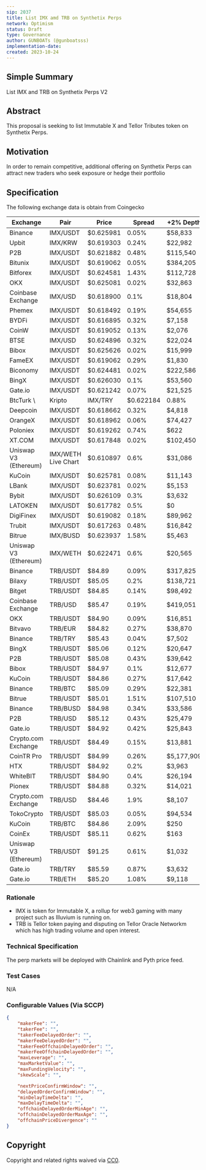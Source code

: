 ```yaml
---
sip: 2037
title: List IMX amd TRB on Synthetix Perps
network: Optimism
status: Draft
type: Governance
author: GUNBOATs (@gunboatsss)
implementation-date:
created: 2023-10-24
---
```


<!--You can leave these HTML comments in your merged SIP and delete the visible duplicate text guides, they will not appear and may be helpful to refer to if you edit it again. This is the suggested template for new SIPs. Note that an SIP number will be assigned by an editor. When opening a pull request to submit your SIP, please use an abbreviated title in the filename, `sip-draft_title_abbrev.md`. The title should be 44 characters or less.-->


## Simple Summary

<!--"If you can't explain it simply, you don't understand it well enough." Simply describe the outcome the proposed changes intends to achieve. This should be non-technical and accessible to a casual community member.-->

List IMX and TRB on Synthetix Perps V2

## Abstract

<!--A short (~200 word) description of the proposed change, the abstract should clearly describe the proposed change. This is what *will* be done if the SIP is implemented, not *why* it should be done or *how* it will be done. If the SIP proposes deploying a new contract, write, "we propose to deploy a new contract that will do x".-->

This proposal is seeking to list Immutable X and Tellor Tributes token on Synthetix Perps.

## Motivation

<!--This is the problem statement. This is the *why* of the SIP. It should clearly explain *why* the current state of the protocol is inadequate.  It is critical that you explain *why* the change is needed, if the SIP proposes changing how something is calculated, you must address *why* the current calculation is inaccurate or wrong. This is not the place to describe how the SIP will address the issue!-->

In order to remain competitive, additional offering on Synthetix Perps can attract new traders who seek exposure or hedge their portfolio

## Specification

<!--The specification should describe the syntax and semantics of any new feature, there are five sections
1. Overview
2. Rationale
3. Technical Specification
4. Test Cases
5. Configurable Values
-->

The following exchange data is obtain from Coingecko


| Exchange              | Pair                | Price     | Spread    | +2% Depth  | -2% Depth  | 24h Volume  |
|-----------------------|---------------------|-----------|-----------|------------|------------|-------------|
| Binance               | IMX/USDT            | $0.625981 | 0.05%     | $58,833    | $197,238   | $11,671,275 |
| Upbit                 | IMX/KRW             | $0.619303 | 0.24%     | $22,982    | $48,358    | $6,487,358  |
| P2B                   | IMX/USDT            | $0.621882 | 0.48%     | $115,540   | $105,210   | $3,701,489  |
| Bitunix               | IMX/USDT            | $0.619062 | 0.05%     | $384,205   | $372,954   | $3,515,985  |
| Bitforex              | IMX/USDT            | $0.624581 | 1.43%     | $112,728   | $116,825   | $3,123,871  |
| OKX                   | IMX/USDT            | $0.625081 | 0.02%     | $32,863    | $64,230    | $2,979,322  |
| Coinbase Exchange     | IMX/USD             | $0.618900 | 0.1%      | $18,804    | $184,354   | $2,786,025  |
| Phemex                | IMX/USDT            | $0.618492 | 0.19%     | $54,655    | $48,847    | $1,839,347  |
| BYDFi                 | IMX/USDT            | $0.616895 | 0.32%     | $7,158     | $10,238    | $1,727,448  |
| CoinW                 | IMX/USDT            | $0.619052 | 0.13%     | $2,076     | $5,534     | $1,602,597  |
| BTSE                  | IMX/USD             | $0.624896 | 0.32%     | $22,024    | $71,698    | $1,492,602  |
| Bibox                 | IMX/USDT            | $0.625626 | 0.02%     | $15,999    | $15,486    | $1,470,211  |
| FameEX                | IMX/USDT            | $0.619062 | 0.29%     | $1,830     | $1,621     | $1,403,844  |
| Biconomy              | IMX/USDT            | $0.624481 | 0.02%     | $222,586   | $265,363   | $910,705    |
| BingX                 | IMX/USDT            | $0.626030 | 0.1%      | $53,560    | $159,841   | $909,385    |
| Gate.io               | IMX/USDT            | $0.621242 | 0.07%     | $21,525    | $36,053    | $779,273    |
| BtcTurk \             | Kripto              | IMX/TRY   | $0.622184 | 0.88%      | $12,410    | $14,361     |
| Deepcoin              | IMX/USDT            | $0.618662 | 0.32%     | $4,818     | $4,857     | $706,200    |
| OrangeX               | IMX/USDT            | $0.618962 | 0.06%     | $74,427    | $78,104    | $631,929    |
| Poloniex              | IMX/USDT            | $0.619262 | 0.74%     | $622       | $613       | $554,901    |
| XT.COM                | IMX/USDT            | $0.617848 | 0.02%     | $102,450   | $89,281    | $544,987    |
| Uniswap V3 (Ethereum) | IMX/WETH Live Chart | $0.610897 | 0.6%      | $31,086    | $30,992    | $527,741    |
| KuCoin                | IMX/USDT            | $0.625781 | 0.08%     | $11,143    | $43,869    | $473,461    |
| LBank                 | IMX/USDT            | $0.623781 | 0.02%     | $5,153     | $5,727     | $432,688    |
| Bybit                 | IMX/USDT            | $0.626109 | 0.3%      | $3,632     | $5,918     | $407,713    |
| LATOKEN               | IMX/USDT            | $0.617782 | 0.5%      | $0         | $0         | $332,260    |
| DigiFinex             | IMX/USDT            | $0.619082 | 0.18%     | $89,962    | $171,428   | $315,800    |
| Trubit                | IMX/USDT            | $0.617263 | 0.48%     | $16,842    | $9,059     | $312,323    |
| Bitrue                | IMX/BUSD            | $0.623937 | 1.58%     | $5,463     | $4,547     | $309,907    |
| Uniswap V3 (Ethereum) | IMX/WETH            | $0.622471 | 0.6%      | $20,565    | $20,503    | $277,253    |
| Binance               | TRB/USDT            | $84.89    | 0.09%     | $317,825   | $537,633   | $91,595,510 |
| Bilaxy                | TRB/USDT            | $85.05    | 0.2%      | $138,721   | $45,568    | $35,076,440 |
| Bitget                | TRB/USDT            | $84.85    | 0.14%     | $98,492    | $105,329   | $19,705,421 |
| Coinbase Exchange     | TRB/USD             | $85.47    | 0.19%     | $419,051   | $256,936   | $11,097,630 |
| OKX                   | TRB/USDT            | $84.90    | 0.09%     | $16,851    | $189,087   | $10,341,237 |
| Bitvavo               | TRB/EUR             | $84.82    | 0.27%     | $38,870    | $81,616    | $9,550,802  |
| Binance               | TRB/TRY             | $85.43    | 0.04%     | $7,502     | $6,746     | $9,488,315  |
| BingX                 | TRB/USDT            | $85.06    | 0.12%     | $20,647    | $127,413   | $7,701,462  |
| P2B                   | TRB/USDT            | $85.08    | 0.43%     | $39,642    | $38,362    | $4,130,786  |
| Bibox                 | TRB/USDT            | $84.97    | 0.1%      | $12,677    | $12,423    | $3,798,261  |
| KuCoin                | TRB/USDT            | $84.86    | 0.27%     | $17,642    | $51,240    | $2,368,987  |
| Binance               | TRB/BTC             | $85.09    | 0.29%     | $22,381    | $16,149    | $2,332,868  |
| Bitrue                | TRB/USDT            | $85.01    | 1.51%     | $107,510   | $636,039   | $2,197,729  |
| Binance               | TRB/BUSD            | $84.98    | 0.34%     | $33,586    | $20,219    | $2,069,967  |
| P2B                   | TRB/USD             | $85.12    | 0.43%     | $25,479    | $29,393    | $1,524,996  |
| Gate.io               | TRB/USDT            | $84.92    | 0.42%     | $25,843    | $62,757    | $1,406,133  |
| Crypto.com Exchange   | TRB/USDT            | $84.49    | 0.15%     | $13,881    | $43,092    | $1,260,447  |
| CoinTR Pro            | TRB/USDT            | $84.99    | 0.26%     | $5,177,909 | $1,053,434 | $1,244,345  |
| HTX                   | TRB/USDT            | $84.92    | 0.2%      | $3,963     | $10,594    | $1,082,103  |
| WhiteBIT              | TRB/USDT            | $84.90    | 0.4%      | $26,194    | $28,857    | $922,330    |
| Pionex                | TRB/USDT            | $84.88    | 0.32%     | $14,021    | $144,363   | $174,376    |
| Crypto.com Exchange   | TRB/USD             | $84.46    | 1.9%      | $8,107     | $9,679     | $170,088    |
| TokoCrypto            | TRB/USDT            | $85.03    | 0.05%     | $94,534    | $549,565   | $116,679    |
| KuCoin                | TRB/BTC             | $84.86    | 2.09%     | $250       | $1,561     | $86,890     |
| CoinEx                | TRB/USDT            | $85.11    | 0.62%     | $163       | $880       | $54,821     |
| Uniswap V3 (Ethereum) | TRB/USDT            | $91.25    | 0.61%     | $1,032     | $1,029     | $50,368     |
| Gate.io               | TRB/TRY             | $85.59    | 0.87%     | $3,632     | $2,246     | $41,248     |
| Gate.io               | TRB/ETH             | $85.20    | 1.08%     | $9,118     | $11,436    | $33,517     |


### Rationale

<!--This is where you explain the reasoning behind how you propose to solve the problem. Why did you propose to implement the change in this way, what were the considerations and trade-offs. The rationale fleshes out what motivated the design and why particular design decisions were made. It should describe alternate designs that were considered and related work. The rationale may also provide evidence of consensus within the community, and should discuss important objections or concerns raised during discussion.-->

- IMX is token for Immutable X, a rollup for web3 gaming with many project such as Illuvium is running on.
- TRB is Tellor token paying and disputing on Tellor Oracle Networkm which has high trading volume and open interest.

### Technical Specification

<!--The technical specification should outline the public API of the changes proposed. That is, changes to any of the interfaces Synthetix currently exposes or the creations of new ones.-->

The perp markets will be deployed with Chainlink and Pyth price feed.

### Test Cases

<!--Test cases for an implementation are mandatory for SIPs but can be included with the implementation..-->

N/A

### Configurable Values (Via SCCP)

<!--Please list all values configurable via SCCP under this implementation.-->

```json
{
    "makerFee": "",
    "takerFee": "",
    "takerFeeDelayedOrder": "",
    "makerFeeDelayedOrder": "",
    "takerFeeOffchainDelayedOrder": "",
    "makerFeeOffchainDelayedOrder": "",
    "maxLeverage": "",
    "maxMarketValue": "",
    "maxFundingVelocity": "",
    "skewScale": "",

    "nextPriceConfirmWindow": "",
    "delayedOrderConfirmWindow": "",
    "minDelayTimeDelta": "",
    "maxDelayTimeDelta": "",
    "offchainDelayedOrderMinAge": "",
    "offchainDelayedOrderMaxAge": "",
    "offchainPriceDivergence": ""
}
```

## Copyright

Copyright and related rights waived via [CC0](https://creativecommons.org/publicdomain/zero/1.0/).
